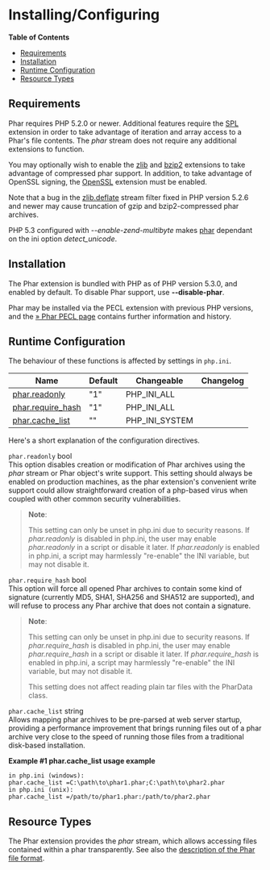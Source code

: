 Installing/Configuring
======================

**Table of Contents**

-   [Requirements](/phar/setup.html#Requirements)
-   [Installation](/phar/setup.html#Installation)
-   [Runtime Configuration](/phar/setup.html#Runtime%20Configuration)
-   [Resource Types](/phar/setup.html#Resource%20Types)

Requirements
------------

Phar requires PHP 5.2.0 or newer. Additional features require the
<a href="/book/spl.html" class="link">SPL</a> extension in order to take
advantage of iteration and array access to a Phar's file contents. The
*phar* stream does not require any additional extensions to function.

You may optionally wish to enable the
<a href="/book/zlib.html" class="link">zlib</a> and
<a href="/book/bzip2.html" class="link">bzip2</a> extensions to take
advantage of compressed phar support. In addition, to take advantage of
OpenSSL signing, the
<a href="/book/openssl.html" class="link">OpenSSL</a> extension must be
enabled.

Note that a bug in the
<a href="/filters/compression.html" class="link">zlib.deflate</a> stream
filter fixed in PHP version 5.2.6 and newer may cause truncation of gzip
and bzip2-compressed phar archives.

PHP 5.3 configured with *--enable-zend-multibyte* makes
<a href="/book/phar.html" class="link">phar</a> dependant on the ini
option *detect\_unicode*.

Installation
------------

The Phar extension is bundled with PHP as of PHP version 5.3.0, and
enabled by default. To disable Phar support, use **--disable-phar**.

Phar may be installed via the PECL extension with previous PHP versions,
and the
<a href="https://pecl.php.net/package/phar" class="link external">» Phar PECL page</a>
contains further information and history.

Runtime Configuration
---------------------

The behaviour of these functions is affected by settings in `php.ini`.

| Name                                                           | Default | Changeable       | Changelog |
|----------------------------------------------------------------|---------|------------------|-----------|
| <a href="/phar/setup.html#" class="link">phar.readonly</a>     | "1"     | PHP\_INI\_ALL    |           |
| <a href="/phar/setup.html#" class="link">phar.require_hash</a> | "1"     | PHP\_INI\_ALL    |           |
| <a href="/phar/setup.html#" class="link">phar.cache_list</a>   | ""      | PHP\_INI\_SYSTEM |           |

Here's a short explanation of the configuration directives.

`phar.readonly` <span class="type">bool</span>  
This option disables creation or modification of Phar archives using the
*phar* stream or <span class="classname">Phar</span> object's write
support. This setting should always be enabled on production machines,
as the phar extension's convenient write support could allow
straightforward creation of a php-based virus when coupled with other
common security vulnerabilities.

> **Note**:
>
> This setting can only be unset in php.ini due to security reasons. If
> *phar.readonly* is disabled in php.ini, the user may enable
> *phar.readonly* in a script or disable it later. If *phar.readonly* is
> enabled in php.ini, a script may harmlessly "re-enable" the INI
> variable, but may not disable it.

`phar.require_hash` <span class="type">bool</span>  
This option will force all opened Phar archives to contain some kind of
signature (currently MD5, SHA1, SHA256 and SHA512 are supported), and
will refuse to process any Phar archive that does not contain a
signature.

> **Note**:
>
> This setting can only be unset in php.ini due to security reasons. If
> *phar.require\_hash* is disabled in php.ini, the user may enable
> *phar.require\_hash* in a script or disable it later. If
> *phar.require\_hash* is enabled in php.ini, a script may harmlessly
> "re-enable" the INI variable, but may not disable it.
>
> This setting does not affect reading plain tar files with the <span
> class="classname">PharData</span> class.

`phar.cache_list` <span class="type">string</span>  
Allows mapping phar archives to be pre-parsed at web server startup,
providing a performance improvement that brings running files out of a
phar archive very close to the speed of running those files from a
traditional disk-based installation.

**Example \#1 phar.cache\_list usage example**

    in php.ini (windows):
    phar.cache_list =C:\path\to\phar1.phar;C:\path\to\phar2.phar
    in php.ini (unix):
    phar.cache_list =/path/to/phar1.phar:/path/to/phar2.phar

Resource Types
--------------

The Phar extension provides the *phar* stream, which allows accessing
files contained within a phar transparently. See also the
<a href="/phar/fileformat.html" class="link">description of the Phar file format</a>.
